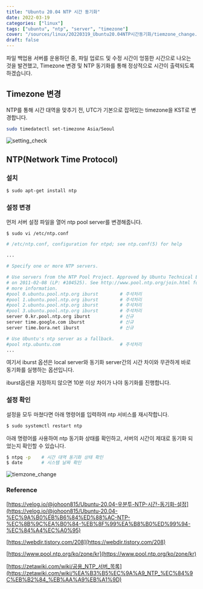 ```yaml
---
title: "Ubuntu 20.04 NTP 시간 동기화"
date: 2022-03-19
categories: ["linux"]
tags: ["ubuntu", "ntp", "server", "timezone"]
cover: "/sources/linux/20220319_Ubuntu20.04NTP시간동기화/tiemzone_change.png"
draft: false
---
```


파일 백업용 서버를 운용하던 중, 파일 업로드 및 수정 시간이 엉뚱한 시간으로 나오는 것을 발견했고, Timezone 변경 및 NTP 동기화를 통해 정상적으로 시간이 출력되도록 하겠습니다.


## Timezone 변경

NTP를 통해 시간 대역을 맞추기 전, UTC가 기본으로 잡혀있는 timezone을 KST로 변경합니다.

```bash
sudo timedatectl set-timezone Asia/Seoul
```

![setting_check](/sources/linux/20220319_Ubuntu20.04NTP시간동기화/setting_check.png)

## NTP(Network Time Protocol)

### 설치

```bash
$ sudo apt-get install ntp
```

### 설정 변경

먼저 서버 설정 파일을 열어 ntp pool server를 변경해줍니다.

```bash
$ sudo vi /etc/ntp.conf
```

```bash
# /etc/ntp.conf, configuration for ntpd; see ntp.conf(5) for help

...

# Specify one or more NTP servers.

# Use servers from the NTP Pool Project. Approved by Ubuntu Technical Board
# on 2011-02-08 (LP: #104525). See http://www.pool.ntp.org/join.html for
# more information.
#pool 0.ubuntu.pool.ntp.org iburst        # 주석처리
#pool 1.ubuntu.pool.ntp.org iburst        # 주석처리
#pool 2.ubuntu.pool.ntp.org iburst        # 주석처리
#pool 3.ubuntu.pool.ntp.org iburst        # 주석처리
server 0.kr.pool.ntp.org iburst           # 신규
server time.google.com iburst             # 신규
server time.bora.net iburst               # 신규

# Use Ubuntu's ntp server as a fallback.
#pool ntp.ubuntu.com                      # 주석처리
...
```

여기서 iburst 옵션은 local server와 동기화 server간의 시간 차이와 무관하게 바로 동기화를 실행하는 옵션입니다.

iburst옵션을 지정하지 않으면 10분 이상 차이가 나야 동기화를 진행합니다.

### 설정 확인

설정을 모두 마쳤다면 아래 명령어를 입력하여 ntp 서비스를 재시작합니다.

```bash
$ sudo systemctl restart ntp
```

아래 명령어를 사용하여 ntp 동기화 상태를 확인하고, 서버의 시간이 제대로 동기화 되었는지 확인할 수 있습니다.

```bash
$ ntpq -p    # 시간 대역 동기화 상태 확인
$ date       # 시스템 날짜 확인
```

![tiemzone_change](/sources/linux/20220319_Ubuntu20.04NTP시간동기화/tiemzone_change.png)

### Reference

[https://velog.io/@johoon815/Ubuntu-20.04-우분투-NTP-시간-동기화-설정](https://velog.io/@johoon815/Ubuntu-20.04-%EC%9A%B0%EB%B6%84%ED%88%AC-NTP-%EC%8B%9C%EA%B0%84-%EB%8F%99%EA%B8%B0%ED%99%94-%EC%84%A4%EC%A0%95)

[https://webdir.tistory.com/208](https://webdir.tistory.com/208)

[https://www.pool.ntp.org/ko/zone/kr](https://www.pool.ntp.org/ko/zone/kr)

[https://zetawiki.com/wiki/공용_NTP_서버_목록](https://zetawiki.com/wiki/%EA%B3%B5%EC%9A%A9_NTP_%EC%84%9C%EB%B2%84_%EB%AA%A9%EB%A1%9D)